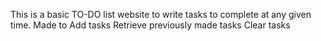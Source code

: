 This is a basic TO-DO list website to write tasks to complete at any given time.
Made to 
Add tasks
Retrieve previously made tasks
Clear tasks
